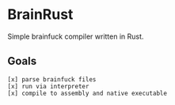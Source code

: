 # BrainRust
Simple brainfuck compiler written in Rust.

## Goals
    [x] parse brainfuck files
    [x] run via interpreter
    [x] compile to assembly and native executable
